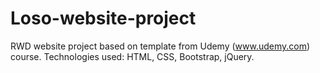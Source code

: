 # Loso-website-project
RWD website project based on template from Udemy (www.udemy.com) course. Technologies used: HTML, CSS, Bootstrap, jQuery.
